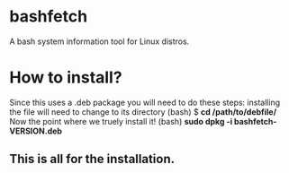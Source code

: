 # bashfetch
A bash system information tool for Linux distros.
# How to install?
Since this uses a .deb package you will need to do these steps:
installing the file will need to change to its directory (bash) $ **cd /path/to/debfile/**
Now the point where we truely install it! (bash) **sudo dpkg -i bashfetch-VERSION.deb**
## This is all for the installation.
